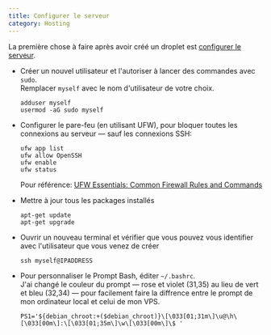 ```yaml
---
title: Configurer le serveur
category: Hosting
---
```


La première chose à faire après avoir créé un droplet est [configurer le serveur](https://www.digitalocean.com/community/tutorials/initial-server-setup-with-ubuntu-18-04).

* Créer un nouvel utilisateur et l'autoriser à lancer des commandes avec `sudo`.  
  Remplacer `myself` avec le nom d'utilisateur de votre choix.

  ```
  adduser myself
  usermod -aG sudo myself
  ```

* Configurer le pare-feu (en utilisant UFW), pour bloquer toutes les connexions au serveur — sauf les connexions SSH:

  ```
  ufw app list
  ufw allow OpenSSH
  ufw enable
  ufw status
  ```

  Pour référence: [UFW Essentials: Common Firewall Rules and Commands](https://www.digitalocean.com/community/tutorials/ufw-essentials-common-firewall-rules-and-commands)

* Mettre à jour tous les packages installés

  ```
  apt-get update
  apt-get upgrade
  ```

* Ouvrir un nouveau terminal et vérifier que vous pouvez vous identifier avec l'utilisateur que vous venez de créer

  ```
  ssh myself@IPADDRESS
  ```

* Pour personnaliser le Prompt Bash, éditer `~/.bashrc`.  
  J'ai changé le couleur du prompt — rose et violet (31,35) au lieu de vert et bleu (32,34) — pour facilement faire la diffrence entre le prompt de mon ordinateur local et celui de mon VPS.

  ```
  PS1='${debian_chroot:+($debian_chroot)}\[\033[01;31m\]\u@\h\[\033[00m\]:\[\033[01;35m\]\w\[\033[00m\]\$ '
  ```